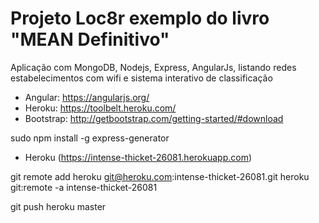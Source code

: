 # Projeto Loc8r exemplo do livro "MEAN Definitivo"

Aplicação com MongoDB, Nodejs, Express, AngularJs, listando redes estabelecimentos com wifi e sistema interativo de classificação

- Angular: https://angularjs.org/
- Heroku: https://toolbelt.heroku.com/
- Bootstrap: http://getbootstrap.com/getting-started/#download

sudo npm install -g express-generator

- Heroku (https://intense-thicket-26081.herokuapp.com) 

git remote add heroku git@heroku.com:intense-thicket-26081.git
 heroku git:remote -a intense-thicket-26081

git push heroku master
